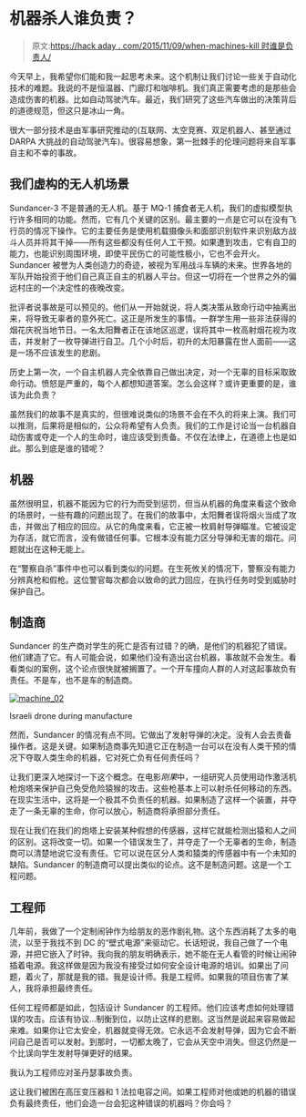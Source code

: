 # 机器杀人谁负责？

> 原文:[https://hack aday . com/2015/11/09/when-machines-kill 时谁是负责人/](https://hackaday.com/2015/11/09/who-is-responsible-when-machines-kill/)

今天早上，我希望你们能和我一起思考未来。这个机制让我们讨论一些关于自动化技术的难题。我说的不是恒温器、门廊灯和咖啡机。我们真正需要考虑的是那些会造成伤害的机器。比如自动驾驶汽车。最近，我们研究了这些汽车做出的决策背后的道德规范，但这只是冰山一角。

很大一部分技术是由军事研究推动的(互联网、太空竞赛、双足机器人、甚至通过 DARPA 大挑战的自动驾驶汽车)。很容易想象，第一批棘手的伦理问题将来自军事自主和不幸的事故。

## 我们虚构的无人机场景

Sundancer-3 不是普通的无人机。基于 MQ-1 捕食者无人机，我们的虚拟模型执行许多相同的功能。然而，它有几个关键的区别。最主要的一点是它可以在没有飞行员的情况下操作。它的主要任务是使用机载摄像头和面部识别软件来识别敌方战斗人员并将其干掉——所有这些都没有任何人工干预。如果遭到攻击，它有自卫的能力，也能识别周围环境，即使平民伤亡的可能性极小，它也不会开火。Sundancer 被誉为人类创造力的奇迹，被视为军用战斗车辆的未来。世界各地的军队开始投资于他们自己真正自主的机器人平台。但这一切将在一个世界之外的偏远村庄的一个决定性的夜晚改变。

批评者说事故是可以预见的。他们从一开始就说，将人类决策从致命行动中抽离出来，将导致无辜者的意外死亡。这正是所发生的事情。一群学生用一些非法获得的烟花庆祝当地节日。一名太阳舞者正在该地区巡逻，误将其中一枚高射烟花视为攻击，并发射了一枚导弹进行自卫。几个小时后，初升的太阳暴露在世人面前——这是一场不应该发生的悲剧。

历史上第一次，一个自主机器人完全依靠自己做出决定，对一个无辜的目标采取致命行动。愤怒是严重的，每个人都想知道答案。怎么会这样？或许更重要的是，谁该为此负责？

虽然我们的故事不是真实的，但很难说类似的场景不会在不久的将来上演。我们可以推测，后果将是相似的，公众将希望有人负责。我们的工作是讨论当一台机器自动伤害或夺走一个人的生命时，谁应该受到责备。不仅在法律上，在道德上也是如此。那么到底是谁的错呢？

## 机器

虽然很明显，机器不能因为它的行为而受到惩罚，但当从机器的角度来看这个致命的场景时，一些有趣的问题出现了。在我们的故事中，太阳舞者误将烟火当成了攻击，并做出了相应的回应。从它的角度来看，它正被一枚肩射导弹瞄准。它被设定为存活，就它而言，没有做错任何事。它根本没有能力区分导弹和无害的烟花。问题就出在这种无能上。

在“警察自杀”事件中也可以看到类似的问题。在生死攸关的情况下，警察没有能力分辨真枪和假枪。这位警官每次都会以致命的武力回应，在执行任务时受到威胁时保护自己。

## 制造商

Sundancer 的生产商对学生的死亡是否有过错？的确，是他们的机器犯了错误。他们建造了它。有人可能会说，如果他们没有造出这台机器，事故就不会发生。看看类似的案例，这个论点很快就被搁置了。一个开车撞向人群的人对这起事故负有责任。不是车，也不是车的制造商。

[![machine_02](../Images/df626081ca4f379acb6efa8517432000.png)](http://money.cnn.com/video/technology/2012/11/20/t-inside-israel-drones.cnnmoney/)

Israeli drone during manufacture

然而，Sundancer 的情况有点不同。它做出了发射导弹的决定。没有人会去责备操作者。这是关键。如果制造商事先知道它正在制造一台可以在没有人类干预的情况下夺取人类生命的机器，它对死亡负有任何责任吗？

让我们更深入地探讨一下这个概念。在电影*刚果*中，一组研究人员使用动作激活机枪炮塔来保护自己免受危险猿猴的攻击。这些枪基本上可以射杀任何移动的东西。在现实生活中，这将是一个极其不负责任的机器。如果制造了这样一个装置，并夺走了一条无辜的生命，你可以放心，制造商将承担部分责任。

现在让我们在我们的炮塔上安装某种假想的传感器，这样它就能检测出猿和人之间的区别。这将改变一切。如果一个错误发生了，并夺走了一个无辜者的生命，制造商可以清楚地说它没有责任。它可以说在区分人类和猿类的传感器中有一个未知的缺陷。Sundancer 的制造商可以提出类似的论点。这不是制造问题。这是一个工程问题。

## 工程师

几年前，我做了一个定制闹钟作为给朋友的恶作剧礼物。这个东西消耗了太多的电流，以至于我找不到 DC 的“壁式电源”来驱动它。长话短说，我自己做了一个电源，并把它嵌入了时钟。我向我的朋友明确表示，她不能在无人看管的时候让闹钟插着电源。我这样做是因为我没有接受过如何安全设计电源的培训。如果出了问题，着火了，那就是我的错。我是设计师。我是工程师。如果我的项目伤害了某人，我将承担最终责任。

任何工程师都是如此，包括设计 Sundancer 的工程师。他们应该考虑如何处理错误的攻击。应该有协议…制衡到位，以防止这样的悲剧。这当然是说起来容易做起来难。如果你让它太安全，机器就变得无效。它永远不会发射导弹，因为它会不断问自己是否可以发射。到那时，一切都太晚了，它会从天空中消失。但这仍然是一个比误向学生发射导弹更好的结果。

我认为工程师应对圣丹瑟事故负责。

这让我们被困在高压变压器和 1 法拉电容之间。如果工程师对他或她的机器的错误负有最终责任，他们会造一台会犯这种错误的机器吗？你会吗？